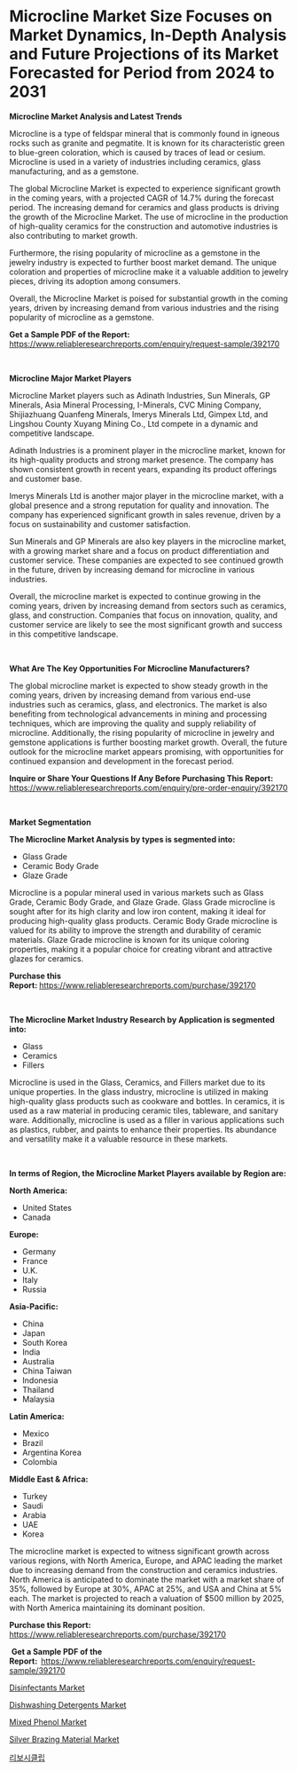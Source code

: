 <p><h1>Microcline Market Size Focuses on Market Dynamics, In-Depth Analysis and Future Projections of its Market Forecasted for Period from 2024 to 2031</h1></p><p><strong>Microcline Market Analysis and Latest Trends</strong></p>
<p><p>Microcline is a type of feldspar mineral that is commonly found in igneous rocks such as granite and pegmatite. It is known for its characteristic green to blue-green coloration, which is caused by traces of lead or cesium. Microcline is used in a variety of industries including ceramics, glass manufacturing, and as a gemstone.</p><p>The global Microcline Market is expected to experience significant growth in the coming years, with a projected CAGR of 14.7% during the forecast period. The increasing demand for ceramics and glass products is driving the growth of the Microcline Market. The use of microcline in the production of high-quality ceramics for the construction and automotive industries is also contributing to market growth.</p><p>Furthermore, the rising popularity of microcline as a gemstone in the jewelry industry is expected to further boost market demand. The unique coloration and properties of microcline make it a valuable addition to jewelry pieces, driving its adoption among consumers.</p><p>Overall, the Microcline Market is poised for substantial growth in the coming years, driven by increasing demand from various industries and the rising popularity of microcline as a gemstone.</p></p>
<p><strong>Get a Sample PDF of the Report:&nbsp;</strong> <a href="https://www.reliableresearchreports.com/enquiry/request-sample/392170">https://www.reliableresearchreports.com/enquiry/request-sample/392170</a></p>
<p>&nbsp;</p>
<p><strong>Microcline Major Market Players</strong></p>
<p><p>Microcline Market players such as Adinath Industries, Sun Minerals, GP Minerals, Asia Mineral Processing, I-Minerals, CVC Mining Company, Shijiazhuang Quanfeng Minerals, Imerys Minerals Ltd, Gimpex Ltd, and Lingshou County Xuyang Mining Co., Ltd compete in a dynamic and competitive landscape.</p><p>Adinath Industries is a prominent player in the microcline market, known for its high-quality products and strong market presence. The company has shown consistent growth in recent years, expanding its product offerings and customer base.</p><p>Imerys Minerals Ltd is another major player in the microcline market, with a global presence and a strong reputation for quality and innovation. The company has experienced significant growth in sales revenue, driven by a focus on sustainability and customer satisfaction.</p><p>Sun Minerals and GP Minerals are also key players in the microcline market, with a growing market share and a focus on product differentiation and customer service. These companies are expected to see continued growth in the future, driven by increasing demand for microcline in various industries.</p><p>Overall, the microcline market is expected to continue growing in the coming years, driven by increasing demand from sectors such as ceramics, glass, and construction. Companies that focus on innovation, quality, and customer service are likely to see the most significant growth and success in this competitive landscape.</p></p>
<p>&nbsp;</p>
<p><strong>What Are The Key Opportunities For Microcline Manufacturers?</strong></p>
<p><p>The global microcline market is expected to show steady growth in the coming years, driven by increasing demand from various end-use industries such as ceramics, glass, and electronics. The market is also benefiting from technological advancements in mining and processing techniques, which are improving the quality and supply reliability of microcline. Additionally, the rising popularity of microcline in jewelry and gemstone applications is further boosting market growth. Overall, the future outlook for the microcline market appears promising, with opportunities for continued expansion and development in the forecast period.</p></p>
<p><strong>Inquire or Share Your Questions If Any Before Purchasing This Report:</strong> <a href="https://www.reliableresearchreports.com/enquiry/pre-order-enquiry/392170">https://www.reliableresearchreports.com/enquiry/pre-order-enquiry/392170</a></p>
<p>&nbsp;</p>
<p><strong>Market Segmentation</strong></p>
<p><strong>The Microcline Market Analysis by types is segmented into:</strong></p>
<p><ul><li>Glass Grade</li><li>Ceramic Body Grade</li><li>Glaze Grade</li></ul></p>
<p><p>Microcline is a popular mineral used in various markets such as Glass Grade, Ceramic Body Grade, and Glaze Grade. Glass Grade microcline is sought after for its high clarity and low iron content, making it ideal for producing high-quality glass products. Ceramic Body Grade microcline is valued for its ability to improve the strength and durability of ceramic materials. Glaze Grade microcline is known for its unique coloring properties, making it a popular choice for creating vibrant and attractive glazes for ceramics.</p></p>
<p><strong>Purchase this Report:&nbsp;</strong><a href="https://www.reliableresearchreports.com/purchase/392170">https://www.reliableresearchreports.com/purchase/392170</a></p>
<p>&nbsp;</p>
<p><strong>The Microcline Market Industry Research by Application is segmented into:</strong></p>
<p><ul><li>Glass</li><li>Ceramics</li><li>Fillers</li></ul></p>
<p><p>Microcline is used in the Glass, Ceramics, and Fillers market due to its unique properties. In the glass industry, microcline is utilized in making high-quality glass products such as cookware and bottles. In ceramics, it is used as a raw material in producing ceramic tiles, tableware, and sanitary ware. Additionally, microcline is used as a filler in various applications such as plastics, rubber, and paints to enhance their properties. Its abundance and versatility make it a valuable resource in these markets.</p></p>
<p>&nbsp;</p>
<p><strong>In terms of Region, the Microcline Market Players available by Region are:</strong></p>
<p>
    <p> <strong> North America: </strong>
        <ul>
            <li>United States</li>
            <li>Canada</li>
        </ul>
        </p> 
    <p> <strong> Europe: </strong>
        <ul>
            <li>Germany</li>
            <li>France</li>
            <li>U.K.</li>
            <li>Italy</li>
            <li>Russia</li>
        </ul>
        </p> 
    <p> <strong> Asia-Pacific: </strong>
        <ul>
            <li>China</li>
            <li>Japan</li>
            <li>South Korea</li>
            <li>India</li>
            <li>Australia</li>
            <li>China Taiwan</li>
            <li>Indonesia</li>
            <li>Thailand</li>
            <li>Malaysia</li>
        </ul>
        </p> 
    <p> <strong> Latin America: </strong>
        <ul>
            <li>Mexico</li>
            <li>Brazil</li>
            <li>Argentina Korea</li>
            <li>Colombia</li>
        </ul>
        </p> 
    <p> <strong> Middle East & Africa: </strong>
        <ul>
            <li>Turkey</li>
            <li>Saudi</li>
            <li>Arabia</li>
            <li>UAE</li>
            <li>Korea</li>
        </ul>
    </p>
    </p>
<p><p>The microcline market is expected to witness significant growth across various regions, with North America, Europe, and APAC leading the market due to increasing demand from the construction and ceramics industries. North America is anticipated to dominate the market with a market share of 35%, followed by Europe at 30%, APAC at 25%, and USA and China at 5% each. The market is projected to reach a valuation of $500 million by 2025, with North America maintaining its dominant position.</p></p>
<p><strong>Purchase this Report: </strong><a href="https://www.reliableresearchreports.com/purchase/392170">https://www.reliableresearchreports.com/purchase/392170</a></p>
<p>&nbsp;<strong>Get a Sample PDF of the Report:&nbsp;&nbsp;</strong><a href="https://www.reliableresearchreports.com/enquiry/request-sample/392170">https://www.reliableresearchreports.com/enquiry/request-sample/392170</a></p>
<p><strong></strong></p>
<p><p><a href="https://view.publitas.com/reportprime-1/disinfectants-market-research-report-reveals-the-latest-trends-and-opportunities-of-this-market-for-period-from-2024-2031/">Disinfectants Market</a></p><p><a href="https://view.publitas.com/reportprime-1/dishwashing-detergents-market-centers-on-aspects-such-as-market-growth-market-share-market-opportunity-and-projected-forecasts-spanning-from-2024-to-2031/">Dishwashing Detergents Market</a></p><p><a href="https://ivy-potential-64b.notion.site/Global-Mixed-Phenol-Market-Size-and-Market-Trends-Insights-and-Projections-from-2024-to-2031-0157255e10db47b4acf004800213e644">Mixed Phenol Market</a></p><p><a href="https://five-trouble-98a.notion.site/Silver-Brazing-Material-Market-Size-Focuses-on-Market-Dynamics-In-Depth-Analysis-and-Future-Project-b86ea7d9aa174985a419ea06efa68096">Silver Brazing Material Market</a></p><p><a href="https://medium.com/@feltonfay2023/%EB%A6%AC%EB%B3%B4%EC%8B%9C%ED%81%B4%EB%A6%BD-%EC%8B%9C%EC%9E%A5-%EA%B7%9C%EB%AA%A8-%EB%B0%8F-%EC%8B%9C%EC%9E%A5-%EB%8F%99%ED%96%A5-%EC%A0%84%EB%B0%98%EC%A0%81%EC%9D%B8-%EC%82%B0%EC%97%85-%EA%B0%9C%EC%9A%94-2024%EB%85%84%EB%B6%80%ED%84%B0-2031%EB%85%84%EA%B9%8C%EC%A7%80-22a374152162">리보시클립</a></p></p>